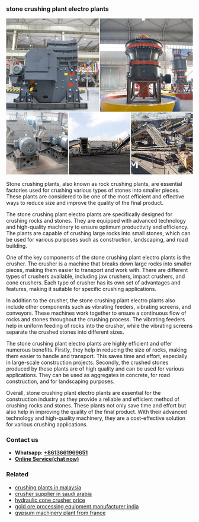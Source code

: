 <h3>stone crushing plant electro plants</h3><img src='1703042564.jpg' alt=''><p>Stone crushing plants, also known as rock crushing plants, are essential factories used for crushing various types of stones into smaller pieces. These plants are considered to be one of the most efficient and effective ways to reduce size and improve the quality of the final product.</p><p>The stone crushing plant electro plants are specifically designed for crushing rocks and stones. They are equipped with advanced technology and high-quality machinery to ensure optimum productivity and efficiency. The plants are capable of crushing large rocks into small stones, which can be used for various purposes such as construction, landscaping, and road building.</p><p>One of the key components of the stone crushing plant electro plants is the crusher. The crusher is a machine that breaks down large rocks into smaller pieces, making them easier to transport and work with. There are different types of crushers available, including jaw crushers, impact crushers, and cone crushers. Each type of crusher has its own set of advantages and features, making it suitable for specific crushing applications.</p><p>In addition to the crusher, the stone crushing plant electro plants also include other components such as vibrating feeders, vibrating screens, and conveyors. These machines work together to ensure a continuous flow of rocks and stones throughout the crushing process. The vibrating feeders help in uniform feeding of rocks into the crusher, while the vibrating screens separate the crushed stones into different sizes.</p><p>The stone crushing plant electro plants are highly efficient and offer numerous benefits. Firstly, they help in reducing the size of rocks, making them easier to handle and transport. This saves time and effort, especially in large-scale construction projects. Secondly, the crushed stones produced by these plants are of high quality and can be used for various applications. They can be used as aggregates in concrete, for road construction, and for landscaping purposes.</p><p>Overall, stone crushing plant electro plants are essential for the construction industry as they provide a reliable and efficient method of crushing rocks and stones. These plants not only save time and effort but also help in improving the quality of the final product. With their advanced technology and high-quality machinery, they are a cost-effective solution for various crushing applications.</p><h3>Contact us</h3><ul><li><strong>Whatsapp:&nbsp;<a href="https://wa.me/8613661969651">+8613661969651</a></strong></li><li><a href="https://swt.shibang-china.com/?git&amp;zhl&amp;stone crushing plant electro plants"><strong>Online Service(chat now)</strong></a></li></ul><h3>Related</h3><ul><li><a href='crushing plants in malaysia.md'>crushing plants in malaysia</a></li><li><a href='crusher supplier in saudi arabia.md'>crusher supplier in saudi arabia</a></li><li><a href='hydraulic cone crusher price.md'>hydraulic cone crusher price</a></li><li><a href='gold ore processing equipment manufacturer india.md'>gold ore processing equipment manufacturer india</a></li><li><a href='gypsum machinery plant from france.md'>gypsum machinery plant from france</a></li></ul>